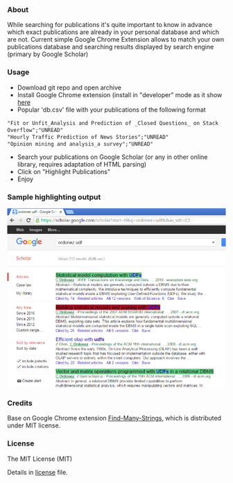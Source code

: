 ### About

While searching for publications it's quite important to know in advance which exact publications are already in your personal database and which are not. Current simple Google Chrome Extension allows to match your own publications database and searching results displayed by search engine (primary by Google Scholar)

### Usage

* Download git repo and open archive
* Install Google Chrome extension (install in "developer" mode as it show [here](http://lifehacker.com/install-chrome-extensions-from-outside-the-store-with-d-1596918011)
* Popular 'db.csv' file with your publications of the following format
```csv
"Fit or Unfit_Analysis and Prediction of _Closed Questions_ on Stack Overflow";"UNREAD"
"Hourly Traffic Prediction of News Stories";"UNREAD"
"Opinion mining and analysis_a survey";"UNREAD"
```
* Search your publications on Google Scholar (or any in other online library, requires adaptation of HTML parsing)
* Click on "Highlight Publications"
* Enjoy

### Sample highlighting output

![](./examples/google-scholar-ordonez.png)

### Credits

Base on Google Chrome extension [Find-Many-Strings](https://github.com/psankar/Find-Many-Strings), which is distributed under MIT license.

###  License

The MIT License (MIT)

Details in [license](LICENSE) file.
